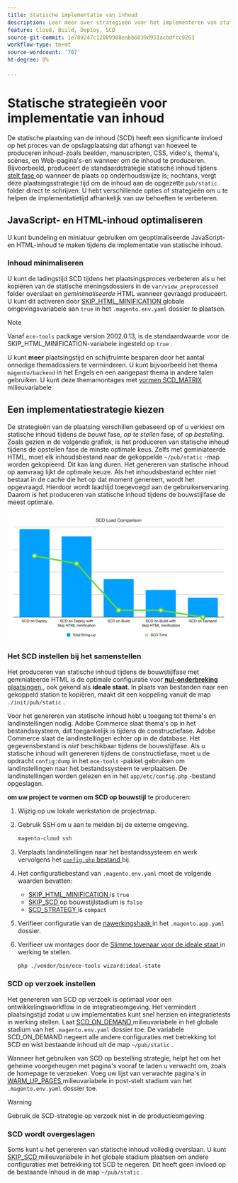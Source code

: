 ```yaml
---
title: Statische implementatie van inhoud
description: Leer meer over strategieën voor het implementeren van statische inhoud, zoals afbeeldingen, scripts en CSS, op Adobe Commerce op cloud-infrastructuurprojecten.
feature: Cloud, Build, Deploy, SCD
source-git-commit: 1e789247c12009908eabb6039d951acbdfcc9263
workflow-type: tm+mt
source-wordcount: '707'
ht-degree: 0%

---
```


# Statische strategieën voor implementatie van inhoud

De statische plaatsing van de inhoud (SCD) heeft een significante invloed op het proces van de opslagplaatsing dat afhangt van hoeveel te produceren inhoud-zoals beelden, manuscripten, CSS, video&#39;s, thema&#39;s, scènes, en Web-pagina&#39;s-en wanneer om de inhoud te produceren. Bijvoorbeeld, produceert de standaardstrategie statische inhoud tijdens [ stelt fase ](process.md#deploy-phase-deploy-phase) op wanneer de plaats op onderhoudswijze is; nochtans, vergt deze plaatsingsstrategie tijd om de inhoud aan de opgezette `pub/static` folder direct te schrijven. U hebt verschillende opties of strategieën om u te helpen de implementatietijd afhankelijk van uw behoeften te verbeteren.

## JavaScript- en HTML-inhoud optimaliseren

U kunt bundeling en miniatuur gebruiken om geoptimaliseerde JavaScript- en HTML-inhoud te maken tijdens de implementatie van statische inhoud.

### Inhoud minimaliseren

U kunt de ladingstijd SCD tijdens het plaatsingsproces verbeteren als u het kopiëren van de statische meningsdossiers in de `var/view_preprocessed` folder overslaat en _geminimaliseerde_ HTML wanneer gevraagd produceert. U kunt dit activeren door [ SKIP_HTML_MINIFICATION ](../environment/variables-global.md#skiphtmlminification) globale omgevingsvariabele aan `true` in het `.magento.env.yaml` dossier te plaatsen.

>[!NOTE]
>
>Vanaf `ece-tools` package version 2002.0.13, is de standaardwaarde voor de SKIP_HTML_MINIFICATION-variabele ingesteld op `true` .

U kunt **meer** plaatsingstijd en schijfruimte besparen door het aantal onnodige themadossiers te verminderen. U kunt bijvoorbeeld het thema `magento/backend` in het Engels en een aangepast thema in andere talen gebruiken. U kunt deze themamontages met [ vormen SCD_MATRIX ](../environment/variables-deploy.md#scdmatrix) milieuvariabele.

## Een implementatiestrategie kiezen

De strategieën van de plaatsing verschillen gebaseerd op of u verkiest om statische inhoud tijdens de _bouwt_ fase, _op te stellen_ fase, of _op bestelling_. Zoals gezien in de volgende grafiek, is het produceren van statische inhoud tijdens de opstellen fase de minste optimale keus. Zelfs met geminiateerde HTML, moet elk inhoudsbestand naar de gekoppelde `~/pub/static` -map worden gekopieerd. Dit kan lang duren. Het genereren van statische inhoud op aanvraag lijkt de optimale keuze. Als het inhoudsbestand echter niet bestaat in de cache die het op dat moment genereert, wordt het opgevraagd. Hierdoor wordt laadtijd toegevoegd aan de gebruikerservaring. Daarom is het produceren van statische inhoud tijdens de bouwstijlfase de meest optimale.

![ SCD Vergelijking van de Lading ](../../assets/scd-load-times.png)

### Het SCD instellen bij het samenstellen

Het produceren van statische inhoud tijdens de bouwstijlfase met geminiateerde HTML is de optimale configuratie voor [**nul-onderbreking** plaatsingen ](reduce-downtime.md), ook gekend als **ideale staat**. In plaats van bestanden naar een gekoppeld station te kopiëren, maakt dit een koppeling vanuit de map `./init/pub/static` .

Voor het genereren van statische inhoud hebt u toegang tot thema&#39;s en landinstellingen nodig. Adobe Commerce slaat thema&#39;s op in het bestandssysteem, dat toegankelijk is tijdens de constructiefase. Adobe Commerce slaat de landinstellingen echter op in de database. Het gegevensbestand is _niet_ beschikbaar tijdens de bouwstijlfase. Als u statische inhoud wilt genereren tijdens de constructiefase, moet u de opdracht `config:dump` in het `ece-tools` -pakket gebruiken om landinstellingen naar het bestandssysteem te verplaatsen. De landinstellingen worden gelezen en in het `app/etc/config.php` -bestand opgeslagen.

**om uw project te vormen om SCD op bouwstijl** te produceren:

1. Wijzig op uw lokale werkstation de projectmap.
1. Gebruik SSH om u aan te melden bij de externe omgeving.

   ```bash
   magento-cloud ssh
   ```

1. Verplaats landinstellingen naar het bestandssysteem en werk vervolgens het [`config.php` bestand ](../development/commerce-version.md#create-a-configphp-file) bij.

1. Het configuratiebestand van `.magento.env.yaml` moet de volgende waarden bevatten:

   - [ SKIP_HTML_MINIFICATION ](../environment/variables-global.md#skip_html_minification) is `true`
   - [ SKIP_SCD ](../environment/variables-build.md#skip_scd) op bouwstijlstadium is `false`
   - [ SCD_STRATEGY ](../environment/variables-build.md#scd_strategy) is `compact`

1. Verifieer configuratie van de [ nawerkingshaak ](../application/hooks-property.md) in het `.magento.app.yaml` dossier.

1. Verifieer uw montages door de [ Slimme tovenaar voor de ideale staat ](smart-wizards.md) in werking te stellen.

   ```bash
   php ./vendor/bin/ece-tools wizard:ideal-state
   ```

### SCD op verzoek instellen

Het genereren van SCD op verzoek is optimaal voor een ontwikkelingsworkflow in de integratieomgeving. Het vermindert plaatsingstijd zodat u uw implementaties kunt snel herzien en integratietests in werking stellen. Laat [ SCD_ON_DEMAND ](../environment/variables-global.md#scdondemand) milieuvariabele in het globale stadium van het `.magento.env.yaml` dossier toe. De variabele SCD_ON_DEMAND negeert alle andere configuraties met betrekking tot SCD en wist bestaande inhoud uit de map `~/pub/static` .

Wanneer het gebruiken van SCD op bestelling strategie, helpt het om het geheime voorgeheugen met pagina&#39;s vooraf te laden u verwacht om, zoals de homepage te verzoeken. Voeg uw lijst van verwachte pagina&#39;s in [ WARM_UP_PAGES ](../environment/variables-post-deploy.md#warmuppages) milieuvariabele in post-stelt stadium van het `.magento.env.yaml` dossier toe.

>[!WARNING]
>
>Gebruik de SCD-strategie op verzoek niet in de productieomgeving.

### SCD wordt overgeslagen

Soms kunt u het genereren van statische inhoud volledig overslaan. U kunt [ SKIP_SCD ](../environment/variables-build.md#skipscd) milieuvariabele in het globale stadium plaatsen om andere configuraties met betrekking tot SCD te negeren. Dit heeft geen invloed op de bestaande inhoud in de map `~/pub/static` .
